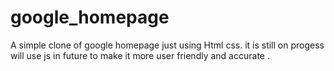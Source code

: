 # google_homepage
A simple clone of google homepage just using Html css.
it is still on progess will use js in future to make it more user friendly and accurate .
